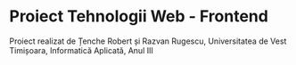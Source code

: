 # Proiect Tehnologii Web - Frontend
Proiect realizat de Țenche Robert și Razvan Rugescu, Universitatea de Vest Timișoara, Informatică Aplicată, Anul III
